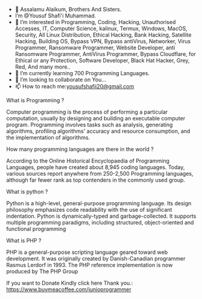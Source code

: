 - 👋 Assalamu Alaikum, Brothers And Sisters.
-  I’m @Yousuf Shafi'i Muhammad.
- 👀 I’m interested in Programming, Coding, Hacking, Unauthorised Accesses, IT, Computer Science, kalinux, Termux, Windows, MacOS, Security, All Linux Distribution, Ethical Hacking, Bank Hacking, Satellite Hacking, Building OS, Bypass VPN, Bypass antiVirus, Networker, Virus Programmer, Ransomware Programmer, Website Developer, anti Ransomware Programmer, AntiVirus Programmer, Bypass Cloudflare, for Ethical or any Protection, Software Developer, Black Hat Hacker, Grey, Red, And many more..
- 🌱 I’m currently learning 700 Programming Languages.
- 💞️ I’m looking to collaborate on You...
- 📫 How to reach me:yousufshafii20@gmail.com

<!---
Yousuf9963/Yousuf9963 is a ✨ special ✨ repository because its `README.md` (this file) appears on your GitHub profile.
You can click the Preview link to take a look at your changes.
--->
What is Programming ?

Computer programming is the process of performing a particular computation, usually by designing and building an executable computer program. Programming involves tasks such as analysis, generating algorithms, profiling algorithms' accuracy and resource consumption, and the implementation of algorithms.

How many programming languages are there in the world ?

According to the Online Historical Encyclopaedia of Programming Languages, people have created about 8,945 coding languages. Today, various sources report anywhere from 250-2,500 Programming languages, although far fewer rank as top contenders in the commonly used group.

What is python ?

Python is a high-level, general-purpose programming language. Its design philosophy emphasizes code readability with the use of significant indentation. Python is dynamically-typed and garbage-collected. It supports multiple programming paradigms, including structured, object-oriented and functional programming

What is PHP ?

PHP is a general-purpose scripting language geared toward web development. It was originally created by Danish-Canadian programmer Rasmus Lerdorf in 1993. The PHP reference implementation is now produced by The PHP Group
 
 If you want to Donate Kindly click here Thank you.:
 https://www.buymeacoffee.com/junioprogrammer
